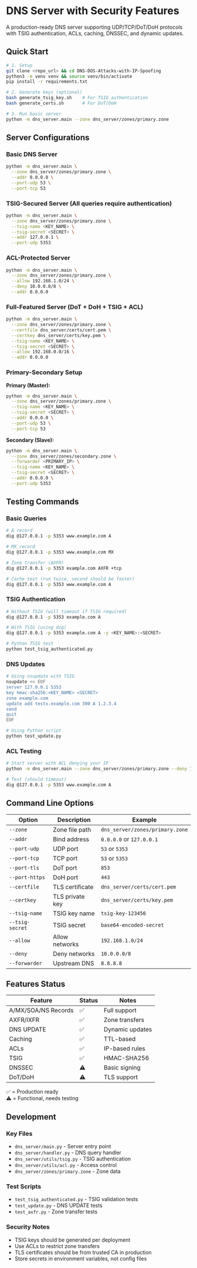 # DNS Server with Security Features

A production-ready DNS server supporting UDP/TCP/DoT/DoH protocols with TSIG authentication, ACLs, caching, DNSSEC, and dynamic updates.

## Quick Start

```bash
# 1. Setup
git clone <repo_url> && cd DNS-DOS-Attacks-with-IP-Spoofing
python3 -m venv venv && source venv/bin/activate
pip install -r requirements.txt

# 2. Generate keys (optional)
bash generate_tsig_key.sh    # For TSIG authentication
bash generate_certs.sh       # For DoT/DoH

# 3. Run basic server
python -m dns_server.main --zone dns_server/zones/primary.zone
```

## Server Configurations

### Basic DNS Server
```bash
python -m dns_server.main \
  --zone dns_server/zones/primary.zone \
  --addr 0.0.0.0 \
  --port-udp 53 \
  --port-tcp 53
```

### TSIG-Secured Server (All queries require authentication)
```bash
python -m dns_server.main \
  --zone dns_server/zones/primary.zone \
  --tsig-name <KEY_NAME> \
  --tsig-secret <SECRET> \
  --addr 127.0.0.1 \
  --port-udp 5353
```

### ACL-Protected Server
```bash
python -m dns_server.main \
  --zone dns_server/zones/primary.zone \
  --allow 192.168.1.0/24 \
  --deny 10.0.0.0/8 \
  --addr 0.0.0.0
```

### Full-Featured Server (DoT + DoH + TSIG + ACL)
```bash
python -m dns_server.main \
  --zone dns_server/zones/primary.zone \
  --certfile dns_server/certs/cert.pem \
  --certkey dns_server/certs/key.pem \
  --tsig-name <KEY_NAME> \
  --tsig-secret <SECRET> \
  --allow 192.168.0.0/16 \
  --addr 0.0.0.0
```

### Primary-Secondary Setup

**Primary (Master):**
```bash
python -m dns_server.main \
  --zone dns_server/zones/primary.zone \
  --tsig-name <KEY_NAME> \
  --tsig-secret <SECRET> \
  --addr 0.0.0.0 \
  --port-udp 53 \
  --port-tcp 53
```

**Secondary (Slave):**
```bash
python -m dns_server.main \
  --zone dns_server/zones/secondary.zone \
  --forwarder <PRIMARY_IP> \
  --tsig-name <KEY_NAME> \
  --tsig-secret <SECRET> \
  --addr 0.0.0.0 \
  --port-udp 5353
```

## Testing Commands

### Basic Queries
```bash
# A record
dig @127.0.0.1 -p 5353 www.example.com A

# MX record  
dig @127.0.0.1 -p 5353 www.example.com MX

# Zone transfer (AXFR)
dig @127.0.0.1 -p 5353 example.com AXFR +tcp

# Cache test (run twice, second should be faster)
dig @127.0.0.1 -p 5353 www.example.com A
```

### TSIG Authentication
```bash
# Without TSIG (will timeout if TSIG required)
dig @127.0.0.1 -p 5353 example.com A

# With TSIG (using dig)
dig @127.0.0.1 -p 5353 example.com A -y <KEY_NAME>:<SECRET>

# Python TSIG test
python test_tsig_authenticated.py
```

### DNS Updates
```bash
# Using nsupdate with TSIG
nsupdate << EOF
server 127.0.0.1 5353
key hmac-sha256:<KEY_NAME> <SECRET>
zone example.com
update add testx.example.com 300 A 1.2.3.4
send
quit
EOF

# Using Python script
python test_update.py
```

### ACL Testing
```bash
# Start server with ACL denying your IP
python -m dns_server.main --zone dns_server/zones/primary.zone --deny 127.0.0.0/24

# Test (should timeout)
dig @127.0.0.1 -p 5353 www.example.com A
```

## Command Line Options

| Option | Description | Example |
|--------|-------------|---------|
| `--zone` | Zone file path | `dns_server/zones/primary.zone` |
| `--addr` | Bind address | `0.0.0.0` or `127.0.0.1` |
| `--port-udp` | UDP port | `53` or `5353` |
| `--port-tcp` | TCP port | `53` or `5353` |
| `--port-tls` | DoT port | `853` |
| `--port-https` | DoH port | `443` |
| `--certfile` | TLS certificate | `dns_server/certs/cert.pem` |
| `--certkey` | TLS private key | `dns_server/certs/key.pem` |
| `--tsig-name` | TSIG key name | `tsig-key-123456` |
| `--tsig-secret` | TSIG secret | `base64-encoded-secret` |
| `--allow` | Allow networks | `192.168.1.0/24` |
| `--deny` | Deny networks | `10.0.0.0/8` |
| `--forwarder` | Upstream DNS | `8.8.8.8` |

## Features Status

| Feature | Status | Notes |
|---------|--------|-------|
| A/MX/SOA/NS Records | ✅ | Full support |
| AXFR/IXFR | ✅ | Zone transfers |
| DNS UPDATE | ✅ | Dynamic updates |
| Caching | ✅ | TTL-based |
| ACLs | ✅ | IP-based rules |
| TSIG | ✅ | HMAC-SHA256 |
| DNSSEC | ⚠️ | Basic signing |
| DoT/DoH | ⚠️ | TLS support |

✅ = Production ready  
⚠️ = Functional, needs testing

## Development

### Key Files
- `dns_server/main.py` - Server entry point
- `dns_server/handler.py` - DNS query handler  
- `dns_server/utils/tsig.py` - TSIG authentication
- `dns_server/utils/acl.py` - Access control
- `dns_server/zones/primary.zone` - Zone data

### Test Scripts
- `test_tsig_authenticated.py` - TSIG validation tests
- `test_update.py` - DNS UPDATE tests  
- `test_axfr.py` - Zone transfer tests

### Security Notes
- TSIG keys should be generated per deployment
- Use ACLs to restrict zone transfers
- TLS certificates should be from trusted CA in production
- Store secrets in environment variables, not config files

